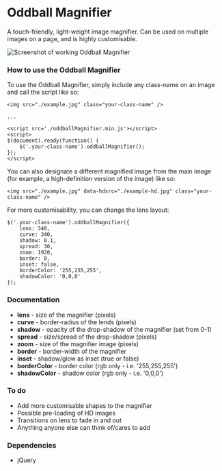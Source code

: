 # Oddball Magnifier
A touch-friendly, light-weight image magnifier. Can be used on multiple images on a page, and is highly customisable.

![Screenshot of working Oddball Magnifier](http://wearegrowth.com/github/zoomer.jpg)



### How to use the Oddball Magnifier
To use the Oddball Magnifier, simply include any class-name on an image and call the script like so:
```
<img src="./example.jpg" class="your-class-name" />

...

<script src='./oddballMagnifier.min.js'></script>
<script>
$(document).ready(function() {
	$('.your-class-name').oddballMagnifier();
});
</script>
```

You can also designate a different magnified image from the main image (for example, a high-definition version of the image) like so:
```
<img src="./example.jpg" data-hdsrc="./example-hd.jpg" class="your-class-name" />
```

For more customisability, you can change the lens layout:
```
$('.your-class-name').oddballMagnifier({
	lens: 340,
	curve: 340,
	shadow: 0.1,
	spread: 30,
	zoom: 1920,
	border: 8,
	inset: false,
	borderColor: '255,255,255',
	shadowColor: '0,0,0'
});
```


### Documentation
* __lens__ - size of the magnifier (pixels)
* __curve__ - border-radius of the lends (pixels)
* __shadow__ - opacity of the drop-shadow of the magnifier (set from 0-1)
* __spread__ - size/spread of the drop-shadow (pixels)
* __zoom__ - size of the magnifier image (pixels)
* __border__ - border-width of the magnifier
* __inset__ - shadow/glow as inset (true or false)
* __borderColor__ - border color (rgb only - i.e. '255,255,255')
* __shadowColor__ - shadow color (rgb only - i.e. '0,0,0')


### To do
* Add more customisable shapes to the magnifier
* Possible pre-loading of HD images
* Transitions on lens to fade in and out
* Anything anyone else can think of/cares to add


### Dependencies
* jQuery
